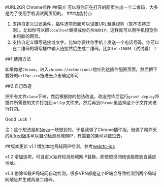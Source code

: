 #URL2QR Chrome插件
##简介
可以将你正在打开的网页生成一个二维码，大多是为了使用手机调试网页用的。
###功能特点
1. 支持自定义过滤条件，插件选项页面可以设置URL替换规则（暂不支持正则）。比如你可以把`localhost`替换成你的`局域网IP`，这样就可以用手机预览你本电脑的网页。
2. 支持自定义填写链接或文字。比如你要往你手机上发送一个电话号码，你可以在二维码的填写框中输入链接然后生成二维码。比如`tel:10086`（试试看）！

##1.使用方法

如果你是`Chrome`，进入`chrome://extensions/`地址到达插件配置页面，然后把下载好的`url2qr.crx`拖进去点击确定即可

##2.自己改造

把所有文件`clone`下来，然后根据你的想法改造。改造完毕后运行`grunt deploy`将插件所需要的文件打包到`url2qr`文件夹，然后再到`Chrome`里选择这个子文件夹进行打包。

Good Luck ！

注：这个想法是和[Neyo](https://github.com/niandalu)一块想到的，于是我做了Chrome插件版，他做了屌炸天的[Alfred版本](https://github.com/Niandalu/alfred-convert-url-to-qrcode)可以自动检测局域网IP，有需要的亲可以戳过去。

##版本更新
v1.1 增加本地局域网IP检测，参考[webrtc-ips](https://github.com/diafygi/webrtc-ips)

v1.2 增加选项，可自定义始终检测局域网IP替换，即使更换网络也能做到自适应地址。

v1.3 剔除10段IP局域网自动检测，很多VPN都是这个IP端会导致检测到两个局域网地址并生成两张二维码。